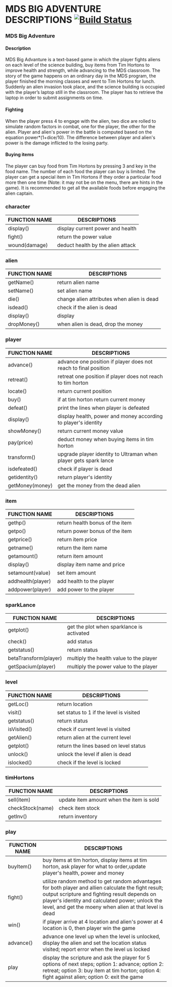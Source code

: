 # MDS BIG ADVENTURE DESCRIPTIONS [![Build Status](https://app.travis-ci.com/chen-yuhong/DATA533-step3.svg?branch=main)](https://app.travis-ci.com/chen-yuhong/DATA533-step3)
### MDS Big Adventure
#### Description
MDS Big Advanture is a text-based game in which the player fights aliens on each level of the science building, buy items from Tim Hortons to improve health and strength, while advancing to the MDS classroom. The story of the game happens on an ordinary day in the MDS program, the player finished the morning classes and went to Tim Hortons for lunch. Suddenly an alien invasion took place, and the science building is occupied with the player’s laptop still in the classroom. The player has to retrieve the laptop in order to submit assignments on time.

#### Fighting
When the player press 4 to engage with the alien, two dice are rolled to simulate random factors in combat, one for the player, the other for the alien. Player and alien's power in the battle is computed based on the equation power*(1+dice/10). The difference between player and alien's power is the damage inflicted to the losing party.

#### Buying items
The player can buy food from Tim Hortons by pressing 3 and key in the food name. The number of each food the player can buy is limited. The player can get a special item in Tim Hortons if they order a particular food more then one time (Note: it may not be on the menu, there are hints in the game). It is recommended to get all the available foods before engaging the alien captain.
### character
| FUNCTION NAME | DESCRIPTIONS |
| ------ | ------ |
|display()| display current power and health|
|fight()| return the power value|
|wound(damage)|deduct health by the alien attack|
### alien
| FUNCTION NAME | DESCRIPTIONS |
| ------ | ------ |
|getName()| return alien name|
|setName()| set alien name|
|die()|change alien attributes when alien is dead|
|isdead()|check if the alien is dead|
|display()|display |
|dropMoney()|when alien is dead, drop the money|
### player
| FUNCTION NAME | DESCRIPTIONS |
| ------ | ------ |
|advance()| advance one position if player does not reach to final position|
|retreat()| retreat one position if player does not reach to tim horton|
|locate()|return current position |
|buy()|if at tim horton return current money|
|defeat()|print the lines when player is defeated |
|display()|display health, power and money according to player's identity |
|showMoney()|return current money value|
|pay(price)|deduct money when buying items in tim horton|
|transform()|upgrade player identity to Ultraman when player gets spark lance|
|isdefeated()|check if player is dead|
|getidentity()|return player's identity|
|getMoney(money)|get the money from the dead alien|
### item
| FUNCTION NAME | DESCRIPTIONS |
| ------ | ------ |
|gethp()| return health bonus of the item|
|getpo()| return power bonus of the item|
|getprice()|return item price |
|getname()|return the item name|
|getamount()|return item amount|
|display()|display item name and price|
|setamount(value)|set item amount|
|addhealth(player)|add health to the player|
|addpower(player)|add power to the player |
### sparkLance
| FUNCTION NAME | DESCRIPTIONS |
| ------ | ------ |
|getplot()|get the plot when sparklance is activated|
|check()|add status|
|getstatus()|return status|
|betaTransform(player)| multiply the health value to the player|
|getSpacium(player)| multiply the power value to the player|
### level
| FUNCTION NAME | DESCRIPTIONS |
| ------ | ------ |
|getLoc()| return location |
|visit()| set status to 1 if the level is visited|
|getstatus()|return status|
|isVisited()|check if current level is visited|
|getAlien()|return alien at the current level|
|getplot()|return the lines based on level status|
|unlock()|unlock the level if alien is dead|
|islocked()|check if the level is locked|
### timHortons
| FUNCTION NAME | DESCRIPTIONS |
| ------ | ------ |
|sell(item)| update item amount when the item is sold  |
|checkStock(name)| check item stock|
|getInv()|return inventory|

### play
| FUNCTION NAME | DESCRIPTIONS |
| ------ | ------ |
|buyItem()| buy items at tim horton, display items at tim horton, ask player for what to order,update player's health, power and money|
|fight()|utilize random method to get random advantages for both player and allien calculate the fight result; output scripture and fighting result depends on player's identity and calculated power; unlock the level, and get the moeny when alien at that level is dead|
|win()|if player arrive at 4 location and alien's power at 4 location is 0, then player win the game|
|advance()|advance one level up when the level is unlocked, display the alien and set the location status visited; report error when the level us locked|
|play| display the scripture and ask the player for 5 options of next steps; option 1: advance; option 2: retreat; option 3: buy item at tim horton; option 4: fight against alien; option 0: exit the game|
